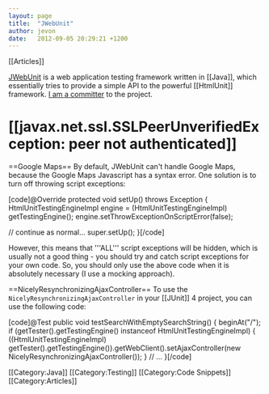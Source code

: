 ```yaml
---
layout: page
title:  "JWebUnit"
author: jevon
date:   2012-09-05 20:29:21 +1200
---
```


[[Articles]]

<a href="http://jwebunit.sourceforge.net/">JWebUnit</a> is a web application testing framework written in [[Java]], which essentially tries to provide a simple API to the powerful [[HtmlUnit]] framework. <a href="http://jwebunit.sourceforge.net/team-list.html">I am a committer</a> to the project.

# [[javax.net.ssl.SSLPeerUnverifiedException: peer not authenticated]]

==Google Maps==
By default, JWebUnit can't handle Google Maps, because the Google Maps Javascript has a syntax error. One solution is to turn off throwing script exceptions:

[code]@Override
protected void setUp() throws Exception {
  HtmlUnitTestingEngineImpl engine = (HtmlUnitTestingEngineImpl) getTestingEngine();
  engine.setThrowExceptionOnScriptError(false);

  // continue as normal...
  super.setUp();
}[/code]

However, this means that '''ALL''' script exceptions will be hidden, which is usually not a good thing - you should try and catch script exceptions for your own code. So, you should only use the above code when it is absolutely necessary (I use a mocking approach).

==NicelyResynchronizingAjaxController==
To use the `NicelyResynchronizingAjaxController` in your [[JUnit]] 4 project, you can use the following code:

[code]@Test
public void testSearchWithEmptySearchString() {
	beginAt("/");
	if (getTester().getTestingEngine() instanceof HtmlUnitTestingEngineImpl) {
		((HtmlUnitTestingEngineImpl) getTester().getTestingEngine()).getWebClient().setAjaxController(new NicelyResynchronizingAjaxController());
	}
	// ...
}[/code]

[[Category:Java]]
[[Category:Testing]]
[[Category:Code Snippets]]
[[Category:Articles]]